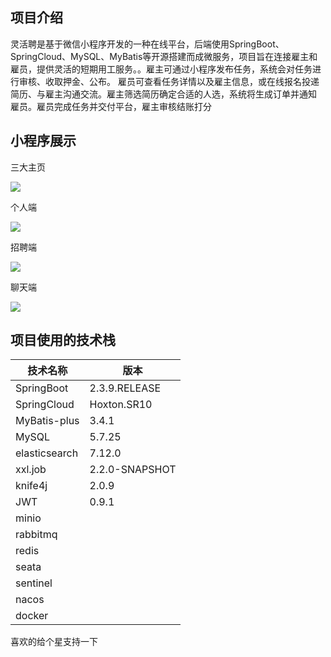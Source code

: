 ## 项目介绍

灵活聘是基于微信小程序开发的一种在线平台，后端使用SpringBoot、SpringCloud、MySQL、MyBatis等开源搭建而成微服务，项目旨在连接雇主和雇员，提供灵活的短期用工服务。。雇主可通过小程序发布任务，系统会对任务进行审核、收取押金、公布。 雇员可查看任务详情以及雇主信息，或在线报名投递简历、与雇主沟通交流。雇主筛选简历确定合适的人选，系统将生成订单并通知 雇员。雇员完成任务并交付平台，雇主审核结账打分



## 小程序展示

三大主页

![](https://gitee.com/lyzssssss/wechat-mini-program/raw/master/3.jpg)

个人端

![](https://gitee.com/lyzssssss/wechat-mini-program/raw/master/my.jpg)

招聘端

![](https://gitee.com/lyzssssss/wechat-mini-program/raw/master/item.jpg)

聊天端

![](https://gitee.com/lyzssssss/wechat-mini-program/raw/master/chat.jpg)

## 项目使用的技术栈

| 技术名称      | 版本           |
| ------------- | -------------- |
| SpringBoot    | 2.3.9.RELEASE  |
| SpringCloud   | Hoxton.SR10    |
| MyBatis-plus  | 3.4.1          |
| MySQL         | 5.7.25         |
| elasticsearch | 7.12.0         |
| xxl.job       | 2.2.0-SNAPSHOT |
| knife4j       | 2.0.9          |
| JWT           | 0.9.1          |
| minio         |                |
| rabbitmq      |                |
| redis         |                |
| seata         |                |
| sentinel      |                |
| nacos         |                |
| docker        |                |

喜欢的给个星支持一下
